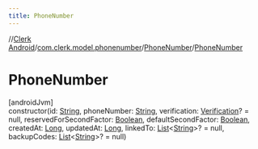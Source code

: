 ```yaml
---
title: PhoneNumber
---
```

//[Clerk Android](../../../index.html)/[com.clerk.model.phonenumber](../index.html)/[PhoneNumber](index.html)/[PhoneNumber](-phone-number.html)



# PhoneNumber



[androidJvm]\
constructor(id: [String](https://kotlinlang.org/api/latest/jvm/stdlib/kotlin-stdlib/kotlin/-string/index.html), phoneNumber: [String](https://kotlinlang.org/api/latest/jvm/stdlib/kotlin-stdlib/kotlin/-string/index.html), verification: [Verification](../../com.clerk.model.verification/-verification/index.html)? = null, reservedForSecondFactor: [Boolean](https://kotlinlang.org/api/latest/jvm/stdlib/kotlin-stdlib/kotlin/-boolean/index.html), defaultSecondFactor: [Boolean](https://kotlinlang.org/api/latest/jvm/stdlib/kotlin-stdlib/kotlin/-boolean/index.html), createdAt: [Long](https://kotlinlang.org/api/latest/jvm/stdlib/kotlin-stdlib/kotlin/-long/index.html), updatedAt: [Long](https://kotlinlang.org/api/latest/jvm/stdlib/kotlin-stdlib/kotlin/-long/index.html), linkedTo: [List](https://kotlinlang.org/api/latest/jvm/stdlib/kotlin-stdlib/kotlin.collections/-list/index.html)&lt;[String](https://kotlinlang.org/api/latest/jvm/stdlib/kotlin-stdlib/kotlin/-string/index.html)&gt;? = null, backupCodes: [List](https://kotlinlang.org/api/latest/jvm/stdlib/kotlin-stdlib/kotlin.collections/-list/index.html)&lt;[String](https://kotlinlang.org/api/latest/jvm/stdlib/kotlin-stdlib/kotlin/-string/index.html)&gt;? = null)




